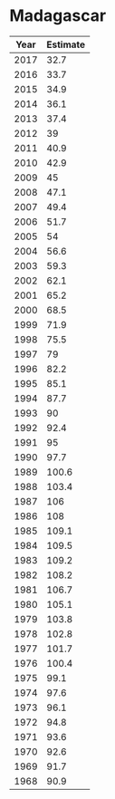 # Madagascar

| Year | Estimate |
| ---- | -------- |
| 2017 | 32.7 |
| 2016 | 33.7 |
| 2015 | 34.9 |
| 2014 | 36.1 |
| 2013 | 37.4 |
| 2012 | 39 |
| 2011 | 40.9 |
| 2010 | 42.9 |
| 2009 | 45 |
| 2008 | 47.1 |
| 2007 | 49.4 |
| 2006 | 51.7 |
| 2005 | 54 |
| 2004 | 56.6 |
| 2003 | 59.3 |
| 2002 | 62.1 |
| 2001 | 65.2 |
| 2000 | 68.5 |
| 1999 | 71.9 |
| 1998 | 75.5 |
| 1997 | 79 |
| 1996 | 82.2 |
| 1995 | 85.1 |
| 1994 | 87.7 |
| 1993 | 90 |
| 1992 | 92.4 |
| 1991 | 95 |
| 1990 | 97.7 |
| 1989 | 100.6 |
| 1988 | 103.4 |
| 1987 | 106 |
| 1986 | 108 |
| 1985 | 109.1 |
| 1984 | 109.5 |
| 1983 | 109.2 |
| 1982 | 108.2 |
| 1981 | 106.7 |
| 1980 | 105.1 |
| 1979 | 103.8 |
| 1978 | 102.8 |
| 1977 | 101.7 |
| 1976 | 100.4 |
| 1975 | 99.1 |
| 1974 | 97.6 |
| 1973 | 96.1 |
| 1972 | 94.8 |
| 1971 | 93.6 |
| 1970 | 92.6 |
| 1969 | 91.7 |
| 1968 | 90.9 |